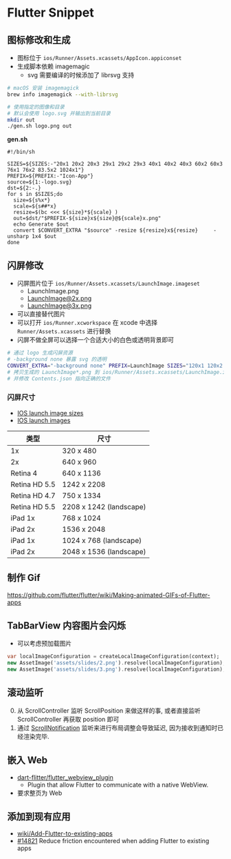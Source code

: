 # Flutter Snippet

## 图标修改和生成

* 图标位于 `ios/Runner/Assets.xcassets/AppIcon.appiconset`
* 生成脚本依赖 imagemagic
  * svg 需要编译的时候添加了 librsvg 支持

```bash
# macOS 安装 imagemagick
brew info imagemagick --with-librsvg

# 使用指定的图像和目录
# 默认会使用 logo.svg 并输出到当前目录
mkdir out
./gen.sh logo.png out
```

__gen.sh__

```shell
#!/bin/sh

SIZES=${SIZES:-"20x1 20x2 20x3 29x1 29x2 29x3 40x1 40x2 40x3 60x2 60x3 76x1 76x2 83.5x2 1024x1"}
PREFIX=${PREFIX:-"Icon-App"}
source=${1:-logo.svg}
dst=${2:-.}
for s in $SIZES;do
  size=${s%x*}
  scale=${s##*x}
  resize=$(bc <<< ${size}*${scale} )
  out=$dst/"$PREFIX-${size}x${size}@${scale}x.png"
  echo Generate $out
  convert $CONVERT_EXTRA "$source" -resize ${resize}x${resize}     -unsharp 1x4 $out
done
```

## 闪屏修改
* 闪屏图片位于 `ios/Runner/Assets.xcassets/LaunchImage.imageset`
  * LaunchImage.png
  * LaunchImage@2x.png
  * LaunchImage@3x.png
* 可以直接替代图片
* 可以打开 `ios/Runner.xcworkspace` 在 xcode 中选择 `Runner/Assets.xcassets` 进行替换
* 闪屏不做全屏可以选择一个合适大小的白色或透明背景即可

```bash
# 通过 logo 生成闪屏资源
# -background none 暴露 svg 的透明
CONVERT_EXTRA="-background none" PREFIX=LaunchImage SIZES="120x1 120x2 120x3" ./gen.sh logo2.svg out/
# 拷贝生成的 LaunchImage*.png 到 ios/Runner/Assets.xcassets/LaunchImage.imageset
# 并修改 Contents.json 指向正确的文件
```

### 闪屏尺寸
* [IOS launch image sizes](https://stackoverflow.com/questions/16832459)
* [IOS launch images](https://stackoverflow.com/a/35213674/1870054)

类型 | 尺寸
------------------|-----
1x                | 320 x 480
2x                | 640 x 960
Retina 4          | 640 x 1136
Retina HD 5.5     | 1242 x 2208
Retina HD 4.7     | 750 x 1334
Retina HD 5.5     | 2208 x 1242   (landscape)
iPad 1x           | 768 x 1024
iPad 2x           | 1536 x 2048
iPad 1x           | 1024 x 768    (landscape)
iPad 2x           | 2048 x 1536   (landscape)

## 制作 Gif

https://github.com/flutter/flutter/wiki/Making-animated-GIFs-of-Flutter-apps


## TabBarView 内容图片会闪烁

* 可以考虑预加载图片

```dart
var localImageConfiguration = createLocalImageConfiguration(context);
new AssetImage('assets/slides/2.png').resolve(localImageConfiguration);
new AssetImage('assets/slides/3.png').resolve(localImageConfiguration);
```

## 滚动监听

0. 从 ScrollController 监听 ScrollPosition 来做这样的事, 或者直接监听 ScrollController 再获取 position 即可
0. 通过 [ScrollNotification](https://docs.flutter.io/flutter/widgets/ScrollNotification-class.html) 监听来进行布局调整会导致延迟, 因为接收到通知时已经渲染完毕.

## 嵌入 Web

* [dart-flitter/flutter_webview_plugin](https://github.com/dart-flitter/flutter_webview_plugin)
  * Plugin that allow Flutter to communicate with a native WebView.
* 要求整页为 Web

## 添加到现有应用
* [wiki/Add-Flutter-to-existing-apps](https://github.com/flutter/flutter/wiki/Add-Flutter-to-existing-apps)
* [#14821](https://github.com/flutter/flutter/issues/14821) Reduce friction encountered when adding Flutter to existing apps 
